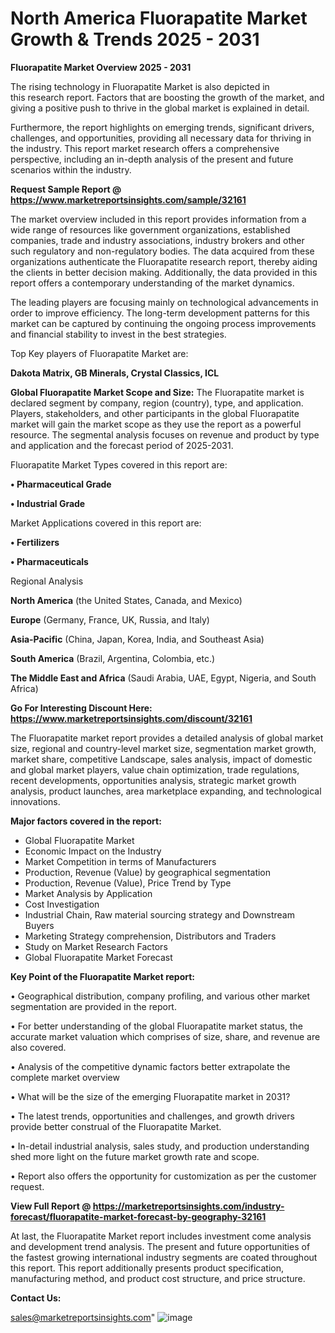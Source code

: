  # North America Fluorapatite Market Growth & Trends 2025 - 2031

<Strong> Fluorapatite Market Overview 2025 - 2031</strong>

The rising technology in Fluorapatite Market is also depicted in this research report. Factors that are boosting the growth of the market, and giving a positive push to thrive in the global market is explained in detail.

Furthermore, the report highlights on emerging trends, significant drivers, challenges, and opportunities, providing all necessary data for thriving in the industry. This report market research offers a comprehensive perspective, including an in-depth analysis of the present and future scenarios within the industry.

<strong>Request Sample Report @ <a href=https://www.marketreportsinsights.com/sample/32161>https://www.marketreportsinsights.com/sample/32161</a></strong>

The market overview included in this report provides information from a wide range of resources like government organizations, established companies, trade and industry associations, industry brokers and other such regulatory and non-regulatory bodies. The data acquired from these organizations authenticate the Fluorapatite research report, thereby aiding the clients in better decision making. Additionally, the data provided in this report offers a contemporary understanding of the market dynamics.

The leading players are focusing mainly on technological advancements in order to improve efficiency. The long-term development patterns for this market can be captured by continuing the ongoing process improvements and financial stability to invest in the best strategies.

Top Key players of Fluorapatite Market are:

<strong>Dakota Matrix, GB Minerals, Crystal Classics, ICL</strong>

<strong><b>Global Fluorapatite Market Scope and Size:</b></strong>
The Fluorapatite market is declared segment by company, region (country), type, and application. Players, stakeholders, and other participants in the global Fluorapatite market will gain the market scope as they use the report as a powerful resource. The segmental analysis focuses on revenue and product by type and application and the forecast period of 2025-2031.

Fluorapatite Market Types covered in this report are:

<strong>• Pharmaceutical Grade

• Industrial Grade</strong>

Market Applications covered in this report are:

<strong>• Fertilizers

• Pharmaceuticals</strong> 

Regional Analysis

<strong>North America</strong> (the United States, Canada, and Mexico)

<strong>Europe</strong> (Germany, France, UK, Russia, and Italy)

<strong>Asia-Pacific</strong> (China, Japan, Korea, India, and Southeast Asia)

<strong>South America</strong> (Brazil, Argentina, Colombia, etc.)

<strong>The Middle East and Africa</strong> (Saudi Arabia, UAE, Egypt, Nigeria, and South Africa)

<strong>Go For Interesting Discount Here: <a href=https://www.marketreportsinsights.com/discount/32161>https://www.marketreportsinsights.com/discount/32161</a></strong>

The Fluorapatite market report provides a detailed analysis of global market size, regional and country-level market size, segmentation market growth, market share, competitive Landscape, sales analysis, impact of domestic and global market players, value chain optimization, trade regulations, recent developments, opportunities analysis, strategic market growth analysis, product launches, area marketplace expanding, and technological innovations.

<strong><b>Major factors covered in the report:</b></strong>
<ul>
  <li>Global Fluorapatite Market </li>
  <li>Economic Impact on the Industry</li>
  <li>Market Competition in terms of Manufacturers</li>
  <li>Production, Revenue (Value) by geographical segmentation</li>
  <li>Production, Revenue (Value), Price Trend by Type</li>
  <li>Market Analysis by Application</li>
  <li>Cost Investigation</li>
  <li>Industrial Chain, Raw material sourcing strategy and Downstream Buyers</li>
  <li>Marketing Strategy comprehension, Distributors and Traders</li>
  <li>Study on Market Research Factors</li>
  <li>Global Fluorapatite Market Forecast</li>
</ul>

<strong><b>Key Point of the Fluorapatite Market report:</b></strong>

• Geographical distribution, company profiling, and various other market segmentation are provided in the report.

• For better understanding of the global Fluorapatite market status, the accurate market valuation which comprises of size, share, and revenue are also covered.

• Analysis of the competitive dynamic factors better extrapolate the complete market overview

• What will be the size of the emerging Fluorapatite market in 2031?

• The latest trends, opportunities and challenges, and growth drivers provide better construal of the Fluorapatite Market.

• In-detail industrial analysis, sales study, and production understanding shed more light on the future market growth rate and scope.

• Report also offers the opportunity for customization as per the customer request.

<strong><b>View Full Report @ <a href=https://marketreportsinsights.com/industry-forecast/fluorapatite-market-forecast-by-geography-32161>https://marketreportsinsights.com/industry-forecast/fluorapatite-market-forecast-by-geography-32161</a></b></strong>


At last, the Fluorapatite Market report includes investment come analysis and development trend analysis. The present and future opportunities of the fastest growing international industry segments are coated throughout this report. This report additionally presents product specification, manufacturing method, and product cost structure, and price structure.

<strong>Contact Us:</strong>

sales@marketreportsinsights.com"
![image](https://github.com/user-attachments/assets/9936b86e-1a76-4adc-b2d0-6e68aaf89ef0)
